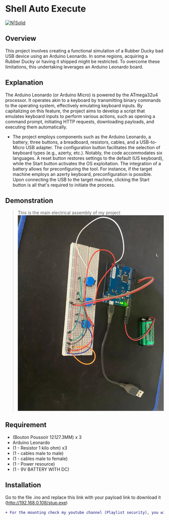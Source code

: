 # Shell Auto Execute

[![N|Solid](https://upload.wikimedia.org/wikipedia/commons/thumb/8/87/Arduino_Logo.svg/1200px-Arduino_Logo.svg.png)](https://nodesource.com/products/nsolid)

## Overview

This project involves creating a functional simulation of a Rubber Ducky bad USB device using an Arduino Leonardo. In some regions, acquiring a Rubber Ducky or having it shipped might be restricted. To overcome these limitations, this undertaking leverages an Arduino Leonardo board.

## Explanation

The Arduino Leonardo (or Arduino Micro) is powered by the ATmega32u4 processor. It operates akin to a keyboard by transmitting binary commands to the operating system, effectively emulating keyboard inputs. By capitalizing on this feature, the project aims to develop a script that emulates keyboard inputs to perform various actions, such as opening a command prompt, initiating HTTP requests, downloading payloads, and executing them automatically.

- The project employs components such as the Arduino Leonardo, a battery, three buttons, a breadboard, resistors, cables, and a USB-to-Micro USB adapter. The configuration button facilitates the selection of keyboard types (e.g., azerty, etc.). Notably, the code accommodates six languages. A reset button restores settings to the default (US keyboard), while the Start button activates the OS exploitation. The integration of a battery allows for preconfiguring the tool. For instance, if the target machine employs an azerty keyboard, preconfiguration is possible. Upon connecting the USB to the target machine, clicking the Start button is all that's required to initiate the process.

## Demonstration

> This is the main electrical assembly of my project
![](images/principal.jfif)

## Requirement

- (Bouton Poussoir 12*12*7.3MM) x 3
- Arduino Leonardo
- (1 - Resistor 1 kilo ohm) x3
- (1 - cables male to male)
- (1 - cables male to female)
- (1 - Power resource)
- (1 - 9V BATTERY WITH DC)


## Installation 

Go to the file .ino and replace this link with your payload link to download it (http://192.168.0.108/stup.exe)

```diff
+ For the mounting check my youtube channel (Playlist security), you will find the channel on my profile
```
